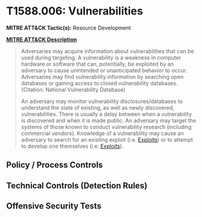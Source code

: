 # T1588.006: Vulnerabilities
**MITRE ATT&CK Tactic(s):** Resource Development

**[MITRE ATT&CK Description](https://attack.mitre.org/techniques/T1588/006)**
<blockquote>Adversaries may acquire information about vulnerabilities that can be used during targeting. A vulnerability is a weakness in computer hardware or software that can, potentially, be exploited by an adversary to cause unintended or unanticipated behavior to occur. Adversaries may find vulnerability information by searching open databases or gaining access to closed vulnerability databases.(Citation: National Vulnerability Database)

An adversary may monitor vulnerability disclosures/databases to understand the state of existing, as well as newly discovered, vulnerabilities. There is usually a delay between when a vulnerability is discovered and when it is made public. An adversary may target the systems of those known to conduct vulnerability research (including commercial vendors). Knowledge of a vulnerability may cause an adversary to search for an existing exploit (i.e. [Exploits](https://attack.mitre.org/techniques/T1588/005)) or to attempt to develop one themselves (i.e. [Exploits](https://attack.mitre.org/techniques/T1587/004)).</blockquote>
## Policy / Process Controls
## Technical Controls (Detection Rules)

## Offensive Security Tests
